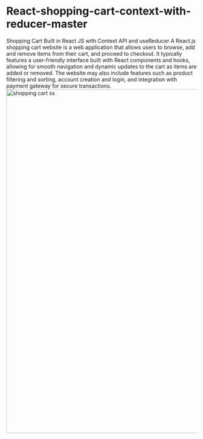 # React-shopping-cart-context-with-reducer-master
Shopping Cart Built in React JS with Context API and useReducer
A React.js shopping cart website is a web application that allows users to browse, add and remove items from their cart, and proceed to checkout. It typically features a user-friendly interface built with React components and hooks, allowing for smooth navigation and dynamic updates to the cart as items are added or removed. The website may also include features such as product filtering and sorting, account creation and login, and integration with payment gateway for secure transactions.
<img width="909" alt="shopping cart ss" src="https://user-images.githubusercontent.com/94911600/211759110-b07a77d7-77d6-4884-9c59-2fac804cbab7.png">
